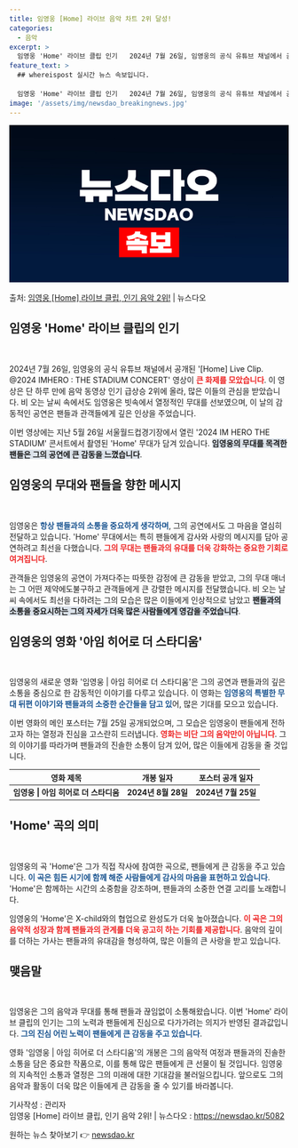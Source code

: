 ```yaml
---
title: 임영웅 [Home] 라이브 음악 차트 2위 달성!
categories:
  - 음악
excerpt: >
  임영웅 'Home' 라이브 클립 인기   2024년 7월 26일, 임영웅의 공식 유튜브 채널에서 공개된 '[…
feature_text: >
  ## whereispost 실시간 뉴스 속보입니다.

  임영웅 'Home' 라이브 클립 인기   2024년 7월 26일, 임영웅의 공식 유튜브 채널에서 공개된 '[…
image: '/assets/img/newsdao_breakingnews.jpg'
---
```


![뉴스다오 속보](/assets/img/newsdao_breakingnews.jpg)

<p>출처: <a href="https://newsdao.kr/5082" rel="dofollow">임영웅 [Home] 라이브 클립, 인기 음악 2위!</a> | 뉴스다오</p>

<h2 data-ke-size="size26">임영웅 'Home' 라이브 클립의 인기</h2>
<p data-ke-size="size16">&nbsp;</p>

2024년 7월 26일, 임영웅의 공식 유튜브 채널에서 공개된 '[Home] Live Clip. @2024 IMHERO : THE STADIUM CONCERT' 영상이 <b><span style="color: #ee2323;">큰 화제를 모았습니다</span></b>. 이 영상은 단 하루 만에 음악 동영상 인기 급상승 2위에 올라, 많은 이들의 관심을 받았습니다. 비 오는 날씨 속에서도 임영웅은 빗속에서 열정적인 무대를 선보였으며, 이 날의 감동적인 공연은 팬들과 관객들에게 깊은 인상을 주었습니다. 

이번 영상에는 지난 5월 26일 서울월드컵경기장에서 열린 '2024 IM HERO THE STADIUM' 콘서트에서 촬영된 'Home' 무대가 담겨 있습니다. <b><span style="background-color: #21538527;">임영웅의 무대를 목격한 팬들은 그의 공연에 큰 감동을 느꼈습니다</span></b>.

<h2 data-ke-size="size26">임영웅의 무대와 팬들을 향한 메시지</h2>
<p data-ke-size="size16">&nbsp;</p>

임영웅은 <b><span style="color: #1a5490;">항상 팬들과의 소통을 중요하게 생각하며</span></b>, 그의 공연에서도 그 마음을 열심히 전달하고 있습니다. 'Home' 무대에서는 특히 팬들에게 감사와 사랑의 메시지를 담아 공연하려고 최선을 다했습니다. <b><span style="color: #ee2323;">그의 무대는 팬들과의 유대를 더욱 강화하는 중요한 기회로 여겨집니다</span></b>.

관객들은 임영웅의 공연이 가져다주는 따뜻한 감정에 큰 감동을 받았고, 그의 무대 매너는 그 어떤 제약에도불구하고 관객들에게 큰 강렬한 메시지를 전달했습니다. 비 오는 날씨 속에서도 최선을 다하려는 그의 모습은 많은 이들에게 인상적으로 남았고 <b><span style="background-color: #21538527;">팬들과의 소통을 중요시하는 그의 자세가 더욱 많은 사람들에게 영감을 주었습니다</span></b>.

<h2 data-ke-size="size26">임영웅의 영화 '아임 히어로 더 스타디움'</h2>
<p data-ke-size="size16">&nbsp;</p>

임영웅의 새로운 영화 '임영웅 | 아임 히어로 더 스타디움'은 그의 공연과 팬들과의 깊은 소통을 중심으로 한 감동적인 이야기를 다루고 있습니다. 이 영화는 <b><span style="color: #1a5490;">임영웅의 특별한 무대 뒤편 이야기와 팬들과의 소중한 순간들을 담고 있</span></b>어, 많은 기대를 모으고 있습니다.

이번 영화의 메인 포스터는 7월 25일 공개되었으며, 그 모습은 임영웅이 팬들에게 전하고자 하는 열정과 진심을 고스란히 드러냅니다. <b><span style="color: #ee2323;">영화는 비단 그의 음악만이 아닙니다</span></b>. 그의 이야기를 따라가며 팬들과의 진솔한 소통이 담겨 있어, 많은 이들에게 감동을 줄 것입니다.

<table style="width: 100%; border-collapse: collapse;">
  <thead>
    <tr>
      <th style="text-align: center;"><b>영화 제목</b></th>
      <th style="text-align: center;"><b>개봉 일자</b></th>
      <th style="text-align: center;"><b>포스터 공개 일자</b></th>
    </tr>
  </thead>
  <tbody>
    <tr>
      <td style="text-align: center; height: 17px;"><b>임영웅 | 아임 히어로 더 스타디움</b></td>
      <td style="text-align: center; height: 17px;"><b>2024년 8월 28일</b></td>
      <td style="text-align: center; height: 17px;"><b>2024년 7월 25일</b></td>
    </tr>
  </tbody>
</table>

<h2 data-ke-size="size26">'Home' 곡의 의미</h2>
<p data-ke-size="size16">&nbsp;</p>

임영웅의 곡 'Home'은 그가 직접 작사에 참여한 곡으로, 팬들에게 큰 감동을 주고 있습니다. <b><span style="color: #1a5490;">이 곡은 힘든 시기에 함께 해준 사람들에게 감사의 마음을 표현하고 있습니다</span></b>. 'Home'은 함께하는 시간의 소중함을 강조하며, 팬들과의 소중한 연결 고리를 노래합니다. 

임영웅의 'Home'은 X-child와의 협업으로 완성도가 더욱 높아졌습니다. <b><span style="color: #ee2323;">이 곡은 그의 음악적 성장과 함께 팬들과의 관계를 더욱 공고히 하는 기회를 제공합니다</span></b>. 음악의 깊이를 더하는 가사는 팬들과의 유대감을 형성하여, 많은 이들의 큰 사랑을 받고 있습니다.

<h2 data-ke-size="size26">맺음말</h2>
<p data-ke-size="size16">&nbsp;</p>

임영웅은 그의 음악과 무대를 통해 팬들과 끊임없이 소통해왔습니다. 이번 'Home' 라이브 클립의 인기는 그의 노력과 팬들에게 진심으로 다가가려는 의지가 반영된 결과값입니다. <b><span style="color: #1a5490;">그의 진심 어린 노력이 팬들에게 큰 감동을 주고 있습니다</span></b>.

영화 '임영웅 | 아임 히어로 더 스타디움'의 개봉은 그의 음악적 여정과 팬들과의 진솔한 소통을 담은 중요한 작품으로, 이를 통해 많은 팬들에게 큰 선물이 될 것입니다. 임영웅의 지속적인 소통과 열정은 그의 미래에 대한 기대감을 불러일으킵니다. 앞으로도 그의 음악과 활동이 더욱 많은 이들에게 큰 감동을 줄 수 있기를 바라봅니다.

기사작성 : 관리자  
임영웅 [Home] 라이브 클립, 인기 음악 2위! | 뉴스다오 : https://newsdao.kr/5082 

원하는 뉴스 찾아보기 👉 <a href="https://newsdao.kr" rel="dofollow">newsdao.kr</a>


